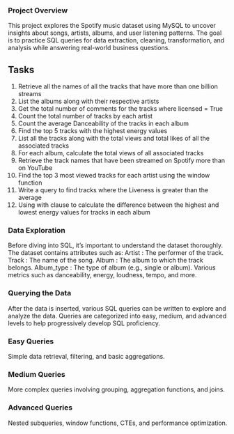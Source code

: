





### Project Overview

This project explores the Spotify music dataset using MySQL to uncover insights about songs, artists, albums, and user listening patterns.
The goal is to practice SQL queries for data extraction, cleaning, transformation, and analysis while answering real-world business questions.

## Tasks
1. Retrieve all the names  of all the tracks that have more than one billion streams
2. List the albums along with their respective artists
3. Get the total number of comments for the tracks where licensed = True
4. Count the total number of tracks by each artist
5. Count the average Danceability of the tracks in each album
6. Find the top 5 tracks with the highest energy values
7. List all the tracks along with the total views and total likes of all the associated tracks
8. For each album, calculate the total views of all associated tracks
9. Retrieve the track names that have been streamed on Spotify more than on YouTube
10. Find the top 3 most viewed tracks for each artist using the window function
11. Write a query to find tracks where the Liveness is greater than the average
12. Using with clause to calculate the difference between the highest and lowest energy values for tracks in each album

### Data Exploration
Before diving into SQL, it’s important to understand the dataset thoroughly. The dataset contains attributes such as:
Artist : The performer of the track.
Track : The name of the song.
Album : The album to which the track belongs.
Album_type : The type of album (e.g., single or album).
Various metrics such as danceability, energy, loudness, tempo, and more.

### Querying the Data
After the data is inserted, various SQL queries can be written to explore and analyze the data. Queries are categorized into easy, medium, and advanced levels to help progressively develop SQL proficiency.

### Easy Queries
Simple data retrieval, filtering, and basic aggregations.

### Medium Queries
More complex queries involving grouping, aggregation functions, and joins.

### Advanced Queries
Nested subqueries, window functions, CTEs, and performance optimization.
